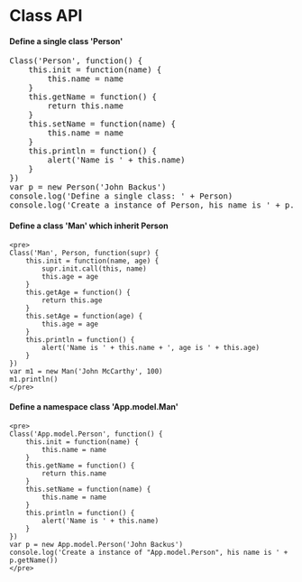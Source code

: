 Class API
=====

#### Define a single class 'Person'
<pre>
Class('Person', function() {
    this.init = function(name) {
        this.name = name
    }
    this.getName = function() {
        return this.name
    }
    this.setName = function(name) {
        this.name = name
    }
    this.println = function() {
        alert('Name is ' + this.name)
    }
})
var p = new Person('John Backus')
console.log('Define a single class: ' + Person)
console.log('Create a instance of Person, his name is ' + p.getName())
</pre>

#### Define a class 'Man' which inherit Person
    <pre>
    Class('Man', Person, function(supr) {
        this.init = function(name, age) {
            supr.init.call(this, name)
            this.age = age
        }
        this.getAge = function() {
            return this.age
        }
        this.setAge = function(age) {
            this.age = age
        }
        this.println = function() {
            alert('Name is ' + this.name + ', age is ' + this.age)
        }
    })
    var m1 = new Man('John McCarthy', 100)
    m1.println()
    </pre>

#### Define a namespace class 'App.model.Man'
    <pre>
    Class('App.model.Person', function() {
        this.init = function(name) {
            this.name = name
        }
        this.getName = function() {
            return this.name
        }
        this.setName = function(name) {
            this.name = name
        }
        this.println = function() {
            alert('Name is ' + this.name)
        }
    })
    var p = new App.model.Person('John Backus')
    console.log('Create a instance of "App.model.Person", his name is ' + p.getName())
    </pre>